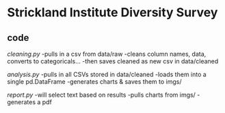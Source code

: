 # Strickland Institute Diversity Survey

## code
*cleaning.py* 
-pulls in a csv from data/raw
-cleans column names, data, converts to categoricals...
-then saves cleaned as new csv in data/cleaned

*analysis.py* 
-pulls in all CSVs stored in data/cleaned
-loads them into a single pd.DataFrame
-generates charts & saves them to imgs/

*report.py* 
-will select text based on results
-pulls charts from imgs/
-generates a pdf

